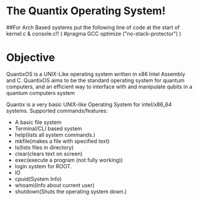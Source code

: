 # The Quantix Operating System!

##For Arch Based systems put the following line of code at the start of kernel.c & console.c!! ( #pragma GCC optimize ("no-stack-protector") )

# Objective
QuantixOS is a UNIX-Like operating system written in x86 Intel Assembly and C. QuantixOS aims to be the standard operating system for quantum computers, and an efficient way to interface with and manipulate qubits in a quantum computers system

Quantix is a very basic UNIX-like Operating System for intel/x86_64 systems. 
Supported commands/features:
  * A basic file system
  * Terminal/CLI based system
  * help(lists all system commands.)
  * mkfile(makes a file with specified text)
  * ls(lists files in directory)
  * clear(clears text on screen)
  * exec(execute a program (not fully working))
  * login system for ROOT.
  * IO
  * cpuid(System Info)
  * whoami(Info about current user)
  * shutdown(Shuts the operating system down.)
